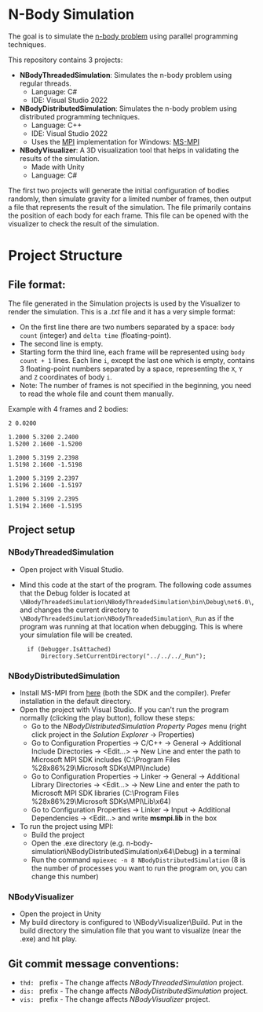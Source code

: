 # N-Body Simulation
The goal is to simulate the [n-body problem](https://en.wikipedia.org/wiki/N-body_simulation) using parallel programming techniques.

This repository contains 3 projects:
* **NBodyThreadedSimulation**: Simulates the n-body problem using regular threads.
  - Language: C#
  - IDE: Visual Studio 2022
* **NBodyDistributedSimulation**: Simulates the n-body problem using distributed programming techniques.
  - Language: C++
  - IDE: Visual Studio 2022
  - Uses the [MPI](https://en.wikipedia.org/wiki/Message_Passing_Interface) implementation for Windows: [MS-MPI](https://learn.microsoft.com/en-us/message-passing-interface/microsoft-mpi)
* **NBodyVisualizer**: A 3D visualization tool that helps in validating the results of the simulation.
  - Made with Unity
  - Language: C#

The first two projects will generate the initial configuration of bodies randomly, then simulate gravity for a limited number of frames, then output a file that represents the result of the simulation. The file primarily contains the position of each body for each frame. This file can be opened with the visualizer to check the result of the simulation.

# Project Structure

## File format:
The file generated in the Simulation projects is used by the Visualizer to render the simulation. This is a _.txt_ file and it has a very simple format:
* On the first line there are two numbers separated by a space: `body count` (integer) and `delta time` (floating-point).
* The second line is empty.
* Starting form the third line, each frame will be represented using `body count + 1` lines. Each line `i`, except the last one which is empty, contains 3 floating-point numbers separated by a space, representing the `X`, `Y` and `Z` coordinates of body `i`.
* Note: The number of frames is not specified in the beginning, you need to read the whole file and count them manually.

Example with 4 frames and 2 bodies:
```
2 0.0200

1.2000 5.3200 2.2400
1.5200 2.1600 -1.5200

1.2000 5.3199 2.2398
1.5198 2.1600 -1.5198

1.2000 5.3199 2.2397
1.5196 2.1600 -1.5197

1.2000 5.3199 2.2395
1.5194 2.1600 -1.5195
```

## Project setup

### NBodyThreadedSimulation
* Open project with Visual Studio.
* Mind this code at the start of the program. The following code assumes that the Debug folder is located at `\NBodyThreadedSimulation\NBodyThreadedSimulation\bin\Debug\net6.0\`, and changes the current directory to `\NBodyThreadedSimulation\NBodyThreadedSimulation\_Run` as if the program was running at that location when debugging. This is where your simulation file will be created.

        if (Debugger.IsAttached)
            Directory.SetCurrentDirectory("../../../_Run");

### NBodyDistributedSimulation
* Install MS-MPI from [here](https://www.microsoft.com/en-us/download/details.aspx?id=105289) (both the SDK and the compiler). Prefer installation in the default directory.
* Open the project with Visual Studio. If you can't run the program normally (clicking the play button), follow these steps:
  * Go to the _NBodyDistributedSimulation Property Pages_ menu (right click project in the _Solution Explorer_ -> Properties)
  * Go to Configuration Properties -> C/C++ -> General -> Additional Include Directories -> <Edit...> -> New Line and enter the path to Microsoft MPI SDK includes (C:\Program Files %28x86%29\Microsoft SDKs\MPI\Include)
  * Go to Configuration Properties -> Linker -> General -> Additional Library Directories -> <Edit...> -> New Line and enter the path to Microsoft MPI SDK libraries (C:\Program Files %28x86%29\Microsoft SDKs\MPI\Lib\x64)
  * Go to Configuration Properties -> Linker -> Input -> Additional Dependencies -> <Edit...> and write **msmpi.lib** in the box
* To run the project using MPI:
  * Build the project
  * Open the .exe directory (e.g. n-body-simulation\NBodyDistributedSimulation\x64\Debug) in a terminal
  * Run the command `mpiexec -n 8 NBodyDistributedSimulation` (8 is the number of processes you want to run the program on, you can change this number)
 
### NBodyVisualizer
* Open the project in Unity
* My build directory is configured to \NBodyVisualizer\Build. Put in the build directory the simulation file that you want to visualize (near the .exe) and hit play.

## Git commit message conventions:
* `thd: ` prefix - The change affects _NBodyThreadedSimulation_ project.
* `dis: ` prefix - The change affects _NBodyDistributedSimulation_ project.
* `vis: ` prefix - The change affects _NBodyVisualizer_ project.
